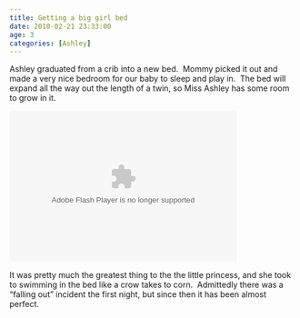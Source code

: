 ```yaml
---
title: Getting a big girl bed
date: 2010-02-21 23:33:00
age: 3
categories: [Ashley]
---
```

<p>Ashley graduated from a crib into a new bed.  Mommy picked it out and made a very nice bedroom for our baby to sleep and play in.  The bed will expand all the way out the length of a twin, so Miss Ashley has some room to grow in it.</p>  <p><embed type="application/x-shockwave-flash" src="http://picasaweb.google.com/s/c/bin/slideshow.swf" width="400" height="267" flashvars="host=picasaweb.google.com&amp;hl=en_US&amp;feat=flashalbum&amp;RGB=0x000000&amp;feed=http%3A%2F%2Fpicasaweb.google.com%2Fdata%2Ffeed%2Fapi%2Fuser%2Fwyseguys%2Falbumid%2F5458009585339825761%3Falt%3Drss%26kind%3Dphoto%26authkey%3DGv1sRgCO_ppa29uKGgUg%26hl%3Den_US" pluginspage="http://www.macromedia.com/go/getflashplayer" /></p>  <p>It was pretty much the greatest thing to the the little princess, and she took to swimming in the bed like a crow takes to corn.  Admittedly there was a “falling out” incident the first night, but since then it has been almost perfect.</p>
